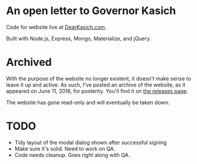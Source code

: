 # An open letter to Governor Kasich

Code for website live at [DearKasich.com](https://dearkasich.com).

Built with Node.js, Express, Mongo, Materialize, and jQuery.

# Archived

With the purpose of the website no longer existent, it doesn't make sense to leave it up and active. As such, I've posted an archive of the website, as it appeared on June 11, 2016, for posterity. You'll find it on [the releases page](https://github.com/Nateowami/Dear-Kasich/releases).

The website has gone read-only and will eventually be taken down.

# TODO

* Tidy layout of the modal dialog shown after successful signing
* Make sure it's solid. Need to work on QA.
* Code needs cleanup. Goes right along with QA.
